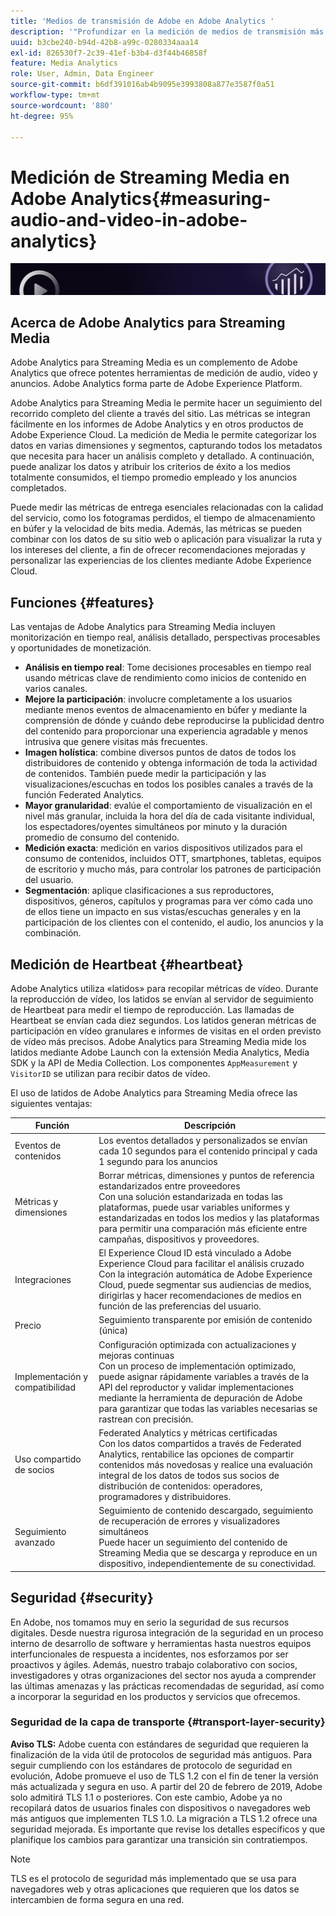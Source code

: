 ```yaml
---
title: 'Medios de transmisión de Adobe en Adobe Analytics '
description: '"Profundizar en la medición de medios de transmisión más avanzada para contenido, audio y anuncios. Obtenga información sobre Adobe Analytics para medios de transmisión".'
uuid: b3cbe240-b94d-42b8-a99c-0280334aaa14
exl-id: 826530f7-2c39-41ef-b3b4-d3f44b46858f
feature: Media Analytics
role: User, Admin, Data Engineer
source-git-commit: b6df391016ab4b9095e3993808a877e3587f0a51
workflow-type: tm+mt
source-wordcount: '880'
ht-degree: 95%

---
```


# Medición de Streaming Media en Adobe Analytics{#measuring-audio-and-video-in-adobe-analytics}

![Banner](./assets/media_analytics_banner.png)

## Acerca de Adobe Analytics para Streaming Media

Adobe Analytics para Streaming Media es un complemento de Adobe Analytics que ofrece potentes herramientas de medición de audio, vídeo y anuncios. Adobe Analytics forma parte de Adobe Experience Platform.

Adobe Analytics para Streaming Media le permite hacer un seguimiento del recorrido completo del cliente a través del sitio. Las métricas se integran fácilmente en los informes de Adobe Analytics y en otros productos de Adobe Experience Cloud. La medición de Media le permite categorizar los datos en varias dimensiones y segmentos, capturando todos los metadatos que necesita para hacer un análisis completo y detallado. A continuación, puede analizar los datos y atribuir los criterios de éxito a los medios totalmente consumidos, el tiempo promedio empleado y los anuncios completados.

Puede medir las métricas de entrega esenciales relacionadas con la calidad del servicio, como los fotogramas perdidos, el tiempo de almacenamiento en búfer y la velocidad de bits media. Además, las métricas se pueden combinar con los datos de su sitio web o aplicación para visualizar la ruta y los intereses del cliente, a fin de ofrecer recomendaciones mejoradas y personalizar las experiencias de los clientes mediante Adobe Experience Cloud.

## Funciones {#features}

Las ventajas de Adobe Analytics para Streaming Media incluyen monitorización en tiempo real, análisis detallado, perspectivas procesables y oportunidades de monetización.
* **Análisis en tiempo real**: Tome decisiones procesables en tiempo real usando métricas clave de rendimiento como inicios de contenido en varios canales.
* **Mejore la participación**: involucre completamente a los usuarios mediante menos eventos de almacenamiento en búfer y mediante la comprensión de dónde y cuándo debe reproducirse la publicidad dentro del contenido para proporcionar una experiencia agradable y menos intrusiva que genere visitas más frecuentes.
* **Imagen holística**: combine diversos puntos de datos de todos los distribuidores de contenido y obtenga información de toda la actividad de contenidos. También puede medir la participación y las visualizaciones/escuchas en todos los posibles canales a través de la función Federated Analytics.
* **Mayor granularidad**: evalúe el comportamiento de visualización en el nivel más granular, incluida la hora del día de cada visitante individual, los espectadores/oyentes simultáneos por minuto y la duración promedio de consumo del contenido.
* **Medición exacta**: medición en varios dispositivos utilizados para el consumo de contenidos, incluidos OTT, smartphones, tabletas, equipos de escritorio y mucho más, para controlar los patrones de participación del usuario.
* **Segmentación**: aplique clasificaciones a sus reproductores, dispositivos, géneros, capítulos y programas para ver cómo cada uno de ellos tiene un impacto en sus vistas/escuchas generales y en la participación de los clientes con el contenido, el audio, los anuncios y la combinación.

## Medición de Heartbeat {#heartbeat}

Adobe Analytics utiliza «latidos» para recopilar métricas de vídeo. Durante la reproducción de vídeo, los latidos se envían al servidor de seguimiento de Heartbeat para medir el tiempo de reproducción. Las llamadas de Heartbeat se envían cada diez segundos. Los latidos generan métricas de participación en vídeo granulares e informes de visitas en el orden previsto de vídeo más precisos. Adobe Analytics para Streaming Media mide los latidos mediante Adobe Launch con la extensión Media Analytics, Media SDK y la API de Media Collection. Los componentes `AppMeasurement` y `VisitorID` se utilizan para recibir datos de vídeo.

El uso de latidos de Adobe Analytics para Streaming Media ofrece las siguientes ventajas:

| Función | Descripción |
|----------------------------|-----------------------------------------------------------------------------------------------------------------------------------------------------------------------------------------------------------------------------------------------------------------------------------------------|
| Eventos de contenidos | Los eventos detallados y personalizados se envían cada 10 segundos para el contenido principal y cada 1 segundo para los anuncios |
| Métricas y dimensiones | Borrar métricas, dimensiones y puntos de referencia estandarizados entre proveedores<br>Con una solución estandarizada en todas las plataformas, puede usar variables uniformes y estandarizadas en todos los medios y las plataformas para permitir una comparación más eficiente entre campañas, dispositivos y proveedores. |
| Integraciones | El Experience Cloud ID está vinculado a Adobe Experience Cloud para facilitar el análisis cruzado<br>Con la integración automática de Adobe Experience Cloud, puede segmentar sus audiencias de medios, dirigirlas y hacer recomendaciones de medios en función de las preferencias del usuario. |
| Precio | Seguimiento transparente por emisión de contenido (única) |
| Implementación y compatibilidad | Configuración optimizada con actualizaciones y mejoras continuas<br>Con un proceso de implementación optimizado, puede asignar rápidamente variables a través de la API del reproductor y validar implementaciones mediante la herramienta de depuración de Adobe para garantizar que todas las variables necesarias se rastrean con precisión. |
| Uso compartido de socios | Federated Analytics y métricas certificadas<br>Con los datos compartidos a través de Federated Analytics, rentabilice las opciones de compartir contenidos más novedosas y realice una evaluación integral de los datos de todos sus socios de distribución de contenidos: operadores, programadores y distribuidores. |
| Seguimiento avanzado | Seguimiento de contenido descargado, seguimiento de recuperación de errores y visualizadores simultáneos<br>Puede hacer un seguimiento del contenido de Streaming Media que se descarga y reproduce en un dispositivo, independientemente de su conectividad. |



## Seguridad {#security}

En Adobe, nos tomamos muy en serio la seguridad de sus recursos digitales. Desde nuestra rigurosa integración de la seguridad en un proceso interno de desarrollo de software y herramientas hasta nuestros equipos interfuncionales de respuesta a incidentes, nos esforzamos por ser proactivos y ágiles. Además, nuestro trabajo colaborativo con socios, investigadores y otras organizaciones del sector nos ayuda a comprender las últimas amenazas y las prácticas recomendadas de seguridad, así como a incorporar la seguridad en los productos y servicios que ofrecemos.


### Seguridad de la capa de transporte {#transport-layer-security}

**Aviso TLS:** Adobe cuenta con estándares de seguridad que requieren la finalización de la vida útil de protocolos de seguridad más antiguos. Para seguir cumpliendo con los estándares de protocolo de seguridad en evolución, Adobe promueve el uso de TLS 1.2 con el fin de tener la versión más actualizada y segura en uso. A partir del 20 de febrero de 2019, Adobe solo admitirá TLS 1.1 o posteriores. Con este cambio, Adobe ya no recopilará datos de usuarios finales con dispositivos o navegadores web más antiguos que implementen TLS 1.0. La migración a TLS 1.2 ofrece una seguridad mejorada. Es importante que revise los detalles específicos y que planifique los cambios para garantizar una transición sin contratiempos.

>[!NOTE]
>
>TLS es el protocolo de seguridad más implementado que se usa para navegadores web y otras aplicaciones que requieren que los datos se intercambien de forma segura en una red.
